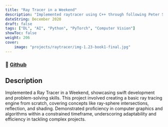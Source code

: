 ```yaml
---
title: "Ray Tracer in a Weekend"
description: "Implemented raytracer using C++ through following Peter Shirley Raytracer in a Weekend tutorial"
dateString: December 2020
draft: false
tags: ["DL", "AI", "Python", "PyTorch", "Computer Vision"]
showToc: false
weight: 206
cover:
    image: "projects/raytracer/img-1.23-book1-final.jpg"
--- 
```

### 🔗 [Github](https://github.com/RolandOgunleye/Raytracer-in-a-Weekend)

## Description

Implemented a Ray Tracer in a Weekend, showcasing swift development and problem-solving skills. This project involved creating a basic ray tracing engine from scratch, covering concepts like ray-sphere intersections, reflection, and shading. Demonstrated proficiency in computer graphics and algorithms within a constrained timeframe, underscoring adaptability and efficiency in tackling complex projects.

